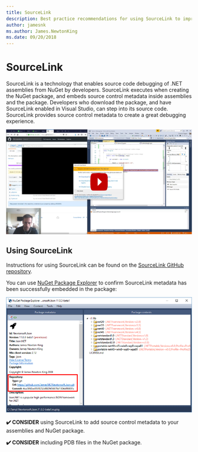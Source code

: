 ```yaml
---
title: SourceLink
description: Best practice recommendations for using SourceLink to improve debugging for .NET libraries.
author: jamesnk
ms.author: James.NewtonKing
ms.date: 09/20/2018
---
```

# SourceLink

SourceLink is a technology that enables source code debugging of .NET assemblies from NuGet by developers. SourceLink executes when creating the NuGet package, and embeds source control metadata inside assemblies and the package. Developers who download the package, and have SourceLink enabled in Visual Studio, can step into its source code. SourceLink provides source control metadata to create a great debugging experience.

[![Newtonsoft.Json SourceLink Demo](./media/sourcelink-youtube-thumbnail.png)](https://www.youtube.com/watch?time_continue=61&v=gyRGhCQPkB4)

## Using SourceLink

Instructions for using SourceLink can be found on the [SourceLink GitHub repository](https://github.com/dotnet/sourcelink/blob/master/README.md).

You can use [NuGet Package Explorer](https://github.com/NuGetPackageExplorer/NuGetPackageExplorer) to confirm SourceLink metadata has been successfully embedded in the package:

![SourceLink in NuGet Package Explorer](./media/nuget-package-explorer-sourcelink.png "SourceLink in NuGet Package Explorer")

**✔️ CONSIDER** using SourceLink to add source control metadata to your assemblies and NuGet package.

**✔️ CONSIDER** including PDB files in the NuGet package.